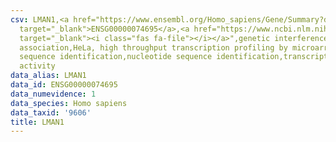 ```yaml
---
csv: LMAN1,<a href="https://www.ensembl.org/Homo_sapiens/Gene/Summary?db=core;g=ENSG00000074695"
  target="_blank">ENSG00000074695</a>,<a href="https://www.ncbi.nlm.nih.gov/pubmed/17216044"
  target="_blank"><i class="fas fa-file"></i></a>",genetic interference,functional
  association,HeLa, high throughput transcription profiling by microarray,nucleotide
  sequence identification,nucleotide sequence identification,transcriptional regulation,down-regulates
  activity
data_alias: LMAN1
data_id: ENSG00000074695
data_numevidence: 1
data_species: Homo sapiens
data_taxid: '9606'
title: LMAN1
---
```


